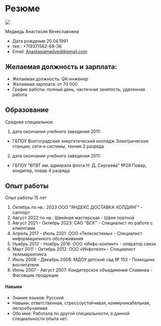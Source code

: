 # Резюме

![](https://drive.google.com/file/d/1_N2iwAxlQ8MS6onBcABWUqzJhaF0fosx/view?usp=sharing)

Медведь Анастасия Вячеславовна
- Дата рождения 20.04.1991
- тел.: +7(937)562-68-36
- Email: Anastasjamedved@gmail.com

## Желаемая должность и зарплата: 
- Желаемая должность: QA-инженер
- Желаемая зарплата: от 70 000
- График работы: полный день, частичная занятость, удаленная работа

## Образование 

Среднее специальное:
1. дата окончания учебного заведения 2011:
- ГБПОУ Волгоградский энергетический колледж
Электрические станции, сети и системы, техник  2 разряда
2. дата окончания учебного заведения 2011:
- ГБПОУ "ВТВТ им. адмирала флота Н. Д. Сергеева" №28
Повар, кондитер, повар 4 разряда

## Опыт работы

Опыт работы 15 лет
1. Октябрь по нв.: 2023 ООО "ЯНДЕКС.ДОСТАВКА ХОЛДИНГ" - саппорт
2. Август 2022 по нв.: Швейная мастерская - Швея портной
3. Август 2021 - Октябрь 2023: САО "ВСК" - Специалист по работе с клиентами
4. Апрель 2017 - Июль 2021: ООО «Телесистемы» - Специалист информационного обслуживания
5. Ньябрь 2012 - Ноябрь 2016: ООО «Инфо-контент» - оператор связи
6. Март 2011 - Октябрь 2012: ООО «Инфотелл» - Специалист телемаркетинга
7. Июль 2008 - Декабрь 2008: МДОУ детский сад № 153 - Помощник воспитателя
8. Июнь 2007 - Август 2007: Кондитерское объединение Славянка - Фасовщик продукции

#### Навыки
- Знание языков: Русский
- Навыки: ответственная, стрессоустойчивая, коммуникабельная, легкообучаемая 
- Обо мне: Работала по другой специальности, в данной специальности опыта нет. 